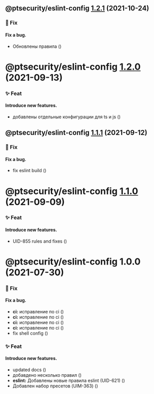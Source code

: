 ## @ptsecurity/eslint-config [1.2.1](https://gitlab.ptsecurity.com/ui/core/pt-code-style/compare/@ptsecurity/eslint-config@1.2.0...@ptsecurity/eslint-config@1.2.1) (2021-10-24)


### 🐛  Fix
#### Fix a bug.

* Обновлены правила ([](https://gitlab.ptsecurity.com/ui/core/pt-code-style/commit/2289653))

# @ptsecurity/eslint-config [1.2.0](https://gitlab.ptsecurity.com/ui/core/pt-code-style/compare/@ptsecurity/eslint-config@1.1.1...@ptsecurity/eslint-config@1.2.0) (2021-09-13)


### ✨  Feat
#### Introduce new features.

* добавлены отдельные конфигурации для ts и js ([](https://gitlab.ptsecurity.com/ui/core/pt-code-style/commit/2bc9125))

## @ptsecurity/eslint-config [1.1.1](https://gitlab.ptsecurity.com/ui/core/pt-code-style/compare/@ptsecurity/eslint-config@1.1.0...@ptsecurity/eslint-config@1.1.1) (2021-09-12)


### 🐛  Fix
#### Fix a bug.

* fix eslint build ([](https://gitlab.ptsecurity.com/ui/core/pt-code-style/commit/1468529))

# @ptsecurity/eslint-config [1.1.0](https://gitlab.ptsecurity.com/ui/core/pt-code-style/compare/@ptsecurity/eslint-config@1.0.0...@ptsecurity/eslint-config@1.1.0) (2021-09-09)


### ✨  Feat
#### Introduce new features.

* UID-855 rules and fixes ([](https://gitlab.ptsecurity.com/ui/core/pt-code-style/commit/237b531))

# @ptsecurity/eslint-config 1.0.0 (2021-07-30)


### 🐛  Fix
#### Fix a bug.

* **ci:** исправление по ci ([](https://gitlab.ptsecurity.com/ui/core/pt-code-style/commit/6e5533a))
* **ci:** исправление по ci ([](https://gitlab.ptsecurity.com/ui/core/pt-code-style/commit/921c02b))
* **ci:** исправление по ci ([](https://gitlab.ptsecurity.com/ui/core/pt-code-style/commit/1714075))
* **ci:** исправление по ci ([](https://gitlab.ptsecurity.com/ui/core/pt-code-style/commit/92729f8))
* fix shell config ([](https://gitlab.ptsecurity.com/ui/core/pt-code-style/commit/8213876))


### ✨  Feat
#### Introduce new features.

* updated docs ([](https://gitlab.ptsecurity.com/ui/core/pt-code-style/commit/2852b7e))
* добавдено несколько правил ([](https://gitlab.ptsecurity.com/ui/core/pt-code-style/commit/bf0707a))
* **eslint:** Добавлены новые правила eslint (UID-621) ([](https://gitlab.ptsecurity.com/ui/core/pt-code-style/commit/ef22658))
* Добавлен набор пресетов (UIM-363) ([](https://gitlab.ptsecurity.com/ui/core/pt-code-style/commit/e4bb210))
